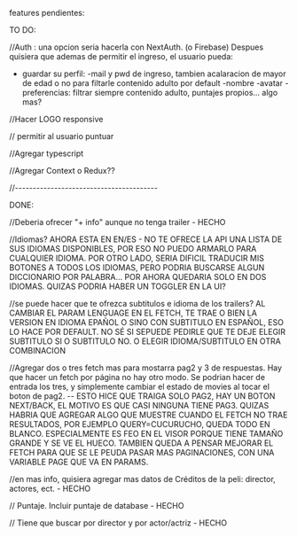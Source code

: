 features pendientes:

TO DO:

//Auth : una opcion seria hacerla con NextAuth. (o Firebase)
Despues quisiera que ademas de permitir el ingreso, el usuario pueda:
- guardar su perfil:
    -mail y pwd de ingreso, tambien acalaracion de mayor de edad o no para filtarle contenido adulto por default
    -nombre
    -avatar
    -preferencias: filtrar siempre contenido adulto, puntajes propios... algo mas?

//Hacer LOGO responsive

// permitir al usuario puntuar 

//Agregar typescript

//Agregar Context o Redux??


//----------------------------------------


DONE:

//Deberia ofrecer "+ info" aunque no tenga trailer - HECHO

//Idiomas? AHORA ESTA EN EN/ES - NO TE OFRECE LA API UNA LISTA DE SUS IDIOMAS DISPONIBLES, POR ESO NO PUEDO ARMARLO PARA CUALQUIER IDIOMA. POR OTRO LADO, SERIA DIFICIL TRADUCIR MIS BOTONES A TODOS LOS IDIOMAS, PERO PODRIA BUSCARSE ALGUN DICCIONARIO POR PALABRA... POR AHORA QUEDARIA SOLO EN DOS IDIOMAS. QUIZAS PODRIA HABER UN TOGGLER EN LA UI?

//se puede hacer que te ofrezca subtitulos e idioma de los trailers? AL CAMBIAR EL PARAM LENGUAGE EN EL FETCH, TE TRAE O BIEN LA VERSION EN IDIOMA EPAÑOL O SINO CON SUBTITULO EN ESPAÑOL, ESO LO HACE POR DEFAULT. NO SÉ SI SEPUEDE PEDIRLE QUE TE DEJE ELEGIR SUBTITULO SI O SUBTITULO NO. O ELEGIR IDIOMA/SUBTITULO EN OTRA COMBINACION

//Agregar dos o tres fetch mas para mostarra pag2 y 3 de respuestas. Hay que hacer un fetch por página no hay otro modo. Se podrian hacer de entrada los tres, y simplemente cambiar el estado de movies al tocar el boton de pag2.  -- ESTO HICE QUE TRAIGA SOLO PAG2, HAY UN BOTON NEXT/BACK, EL MOTIVO ES QUE CASI NINGUNA TIENE PAG3. QUIZAS HABRIA QUE AGREGAR ALGO QUE MUESTRE CUANDO EL FETCH NO TRAE RESULTADOS, POR EJEMPLO QUERY=CUCURUCHO, QUEDA TODO EN BLANCO. ESPECIALMENTE ES FEO EN EL VISOR PORQUE TIENE TAMAÑO GRANDE Y SE VE EL HUECO. TAMBIEN QUEDA A PENSAR MEJORAR EL FETCH PARA QUE SE LE PEUDA PASAR MAS PAGINACIONES, CON UNA VARIABLE PAGE QUE VA EN PARAMS.

//en mas info, quisiera agregar mas datos de Créditos de la peli: director, actores, ect. - HECHO 

// Puntaje. Incluir puntaje de database - HECHO

// Tiene que buscar por director y por actor/actriz - HECHO